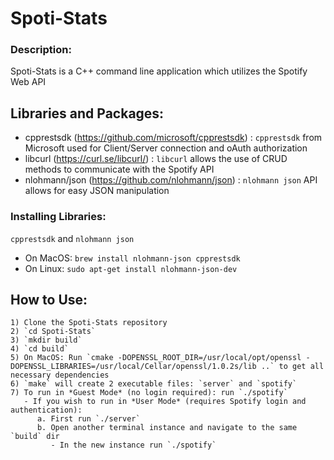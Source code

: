 # Spoti-Stats
### Description:
Spoti-Stats is a C++ command line application which utilizes the Spotify Web API 

## Libraries and Packages:
- cpprestsdk (https://github.com/microsoft/cpprestsdk) : `cpprestsdk` from Microsoft used for Client/Server connection and oAuth authorization
- libcurl (https://curl.se/libcurl/) : `libcurl` allows the use of CRUD methods to communicate with the Spotify API
- nlohmann/json (https://github.com/nlohmann/json) : `nlohmann json` API allows for easy JSON manipulation

### Installing Libraries:
`cpprestsdk` and `nlohmann json`
- On MacOS: `brew install nlohmann-json cpprestsdk`
- On Linux: `sudo apt-get install nlohmann-json-dev`
  

## How to Use:
```
1) Clone the Spoti-Stats repository
2) `cd Spoti-Stats`
3) `mkdir build`
4) `cd build`
5) On MacOS: Run `cmake -DOPENSSL_ROOT_DIR=/usr/local/opt/openssl -DOPENSSL_LIBRARIES=/usr/local/Cellar/openssl/1.0.2s/lib ..` to get all necessary dependencies
6) `make` will create 2 executable files: `server` and `spotify`
7) To run in *Guest Mode* (no login required): run `./spotify`
   - If you wish to run in *User Mode* (requires Spotify login and authentication): 
      a. First run `./server`
      b. Open another terminal instance and navigate to the same `build` dir 
         - In the new instance run `./spotify`
```
